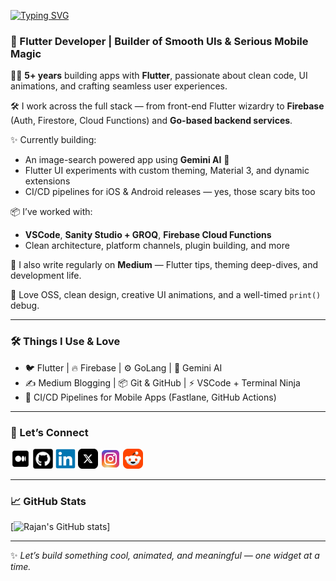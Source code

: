 [![Typing SVG](https://readme-typing-svg.herokuapp.com?font=Noto+Sans&weight=500&size=32&duration=2000&pause=500&color=008080&vCenter=true&random=true&width=435&lines=Hi+%F0%9F%91%8B%2C+I+am+Rajan)](https://git.io/typing-svg)

### 🚀 Flutter Developer | Builder of Smooth UIs & Serious Mobile Magic

👨‍💻 **5+ years** building apps with **Flutter**, passionate about clean code, UI animations, and crafting seamless user experiences.

🛠️ I work across the full stack — from front-end Flutter wizardry to **Firebase** (Auth, Firestore, Cloud Functions) and **Go-based backend services**.

✨ Currently building:
- An image-search powered app using **Gemini AI** 🤖
- Flutter UI experiments with custom theming, Material 3, and dynamic extensions
- CI/CD pipelines for iOS & Android releases — yes, those scary bits too

📦 I’ve worked with:
- **VSCode**, **Sanity Studio + GROQ**, **Firebase Cloud Functions**
- Clean architecture, platform channels, plugin building, and more

📝 I also write regularly on **Medium** — Flutter tips, theming deep-dives, and development life.

🧠 Love OSS, clean design, creative UI animations, and a well-timed `print()` debug.

---

### 🛠️ Things I Use & Love

- 🐦 Flutter | 🔥 Firebase | ⚙️ GoLang | 🧠 Gemini AI
- ✍️ Medium Blogging | 📦 Git & GitHub | ⚡ VSCode + Terminal Ninja
- 🚀 CI/CD Pipelines for Mobile Apps (Fastlane, GitHub Actions)

---

### 🔗 Let’s Connect

<a href="https://medium.com/@rajan.metaliya"><img src="assets/medium.svg" height="32"></a>
<a href="https://github.com/Rajan-Metaliya"><img src="assets/github.png" height="32" width="32"></a>
<a href="https://www.linkedin.com/in/rajan-metaliya-752087140/"><img src="assets/linkedin.svg" height="32"></a>
<a href="https://x.com/Rj_7_7_7"><img src="assets/x-social-media.svg" height="32"></a>
<a href="https://www.instagram.com/_rj777"><img src="assets/instagram.svg" height="32"></a>
<a href="https://www.reddit.com/user/Excellent_Ad4984/"><img src="assets/reddit.svg" height="32"></a>

---

### 📈 GitHub Stats

[![Rajan's GitHub stats](https://github-readme-stats.vercel.app/api?username=rajanmagar&show_icons=true&theme=radical)]

---

✨ *Let’s build something cool, animated, and meaningful — one widget at a time.*

